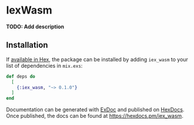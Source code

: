 # IexWasm

**TODO: Add description**

## Installation

If [available in Hex](https://hex.pm/docs/publish), the package can be installed
by adding `iex_wasm` to your list of dependencies in `mix.exs`:

```elixir
def deps do
  [
    {:iex_wasm, "~> 0.1.0"}
  ]
end
```

Documentation can be generated with [ExDoc](https://github.com/elixir-lang/ex_doc)
and published on [HexDocs](https://hexdocs.pm). Once published, the docs can
be found at <https://hexdocs.pm/iex_wasm>.

